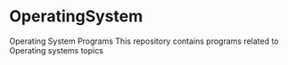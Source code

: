 # OperatingSystem
Operating System Programs
This repository contains programs related to Operating systems topics
